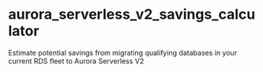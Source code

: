 # aurora_serverless_v2_savings_calculator
Estimate potential savings from migrating qualifying databases in your current RDS fleet to Aurora Serverless V2
